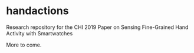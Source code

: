 # handactions
Research repository for the CHI 2019 Paper on Sensing Fine-Grained Hand Activity with Smartwatches

More to come.
